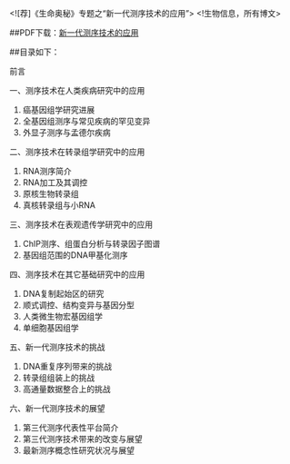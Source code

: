 <![荐]《生命奥秘》专题之“新一代测序技术的应用”>
<!生物信息，所有博文>

##PDF下载：<a href="http://yixf.name/wp-content/uploads/2013/03/新一代测序技术的应用.pdf">新一代测序技术的应用</a>

##目录如下：

前言

一、测序技术在人类疾病研究中的应用

1. 癌基因组学研究进展
2. 全基因组测序与常见疾病的罕见变异
3. 外显子测序与孟德尔疾病

二、测序技术在转录组学研究中的应用

1. RNA测序简介
2. RNA加工及其调控
3. 原核生物转录组
4. 真核转录组与小RNA

三、测序技术在表观遗传学研究中的应用

1. ChIP测序、组蛋白分析与转录因子图谱
2. 基因组范围的DNA甲基化测序

四、测序技术在其它基础研究中的应用

1. DNA复制起始区的研究
2. 顺式调控、结构变异与基因分型
3. 人类微生物宏基因组学
4. 单细胞基因组学

五、新一代测序技术的挑战

1. DNA重复序列带来的挑战
2. 转录组组装上的挑战
3. 高通量数据整合上的挑战

六、新一代测序技术的展望

1. 第三代测序代表性平台简介
2. 第三代测序技术带来的改变与展望
3. 最新测序概念性研究状况与展望